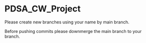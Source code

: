 # PDSA_CW_Project

Please create new branches using your name by main branch.

Before pushing commits please downmerge the main branch to your branch.
